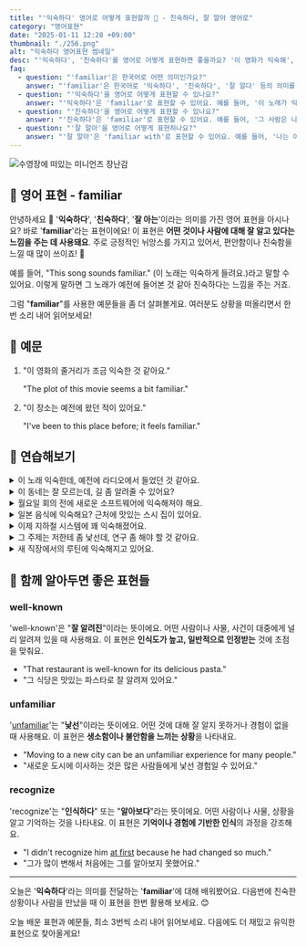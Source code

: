 ```yaml
---
title: "'익숙하다' 영어로 어떻게 표현할까 🌼 - 친숙하다, 잘 알아 영어로"
category: "영어표현"
date: "2025-01-11 12:28 +09:00"
thumbnail: "./256.png"
alt: "익숙하다 영어표현 썸네일"
desc: "'익숙하다', '친숙하다'를 영어로 어떻게 표현하면 좋을까요? '이 영화가 익숙해', '그 사람은 나에게 친숙해'처럼 표현할 수 있는 방법을 배워봅시다. 다양한 예문을 통해서 연습하고 본인의 표현으로 만들어 보세요."
faq:
  - question: "'familiar'은 한국어로 어떤 의미인가요?"
    answer: "'familiar'은 한국어로 '익숙하다', '친숙하다', '잘 알다' 등의 의미를 가지고 있어요."
  - question: "'익숙하다'을 영어로 어떻게 표현할 수 있나요?"
    answer: "'익숙하다'은 'familiar'로 표현할 수 있어요. 예를 들어, '이 노래가 익숙해'는 'This song sounds familiar'로 말할 수 있어요."
  - question: "'친숙하다'을 영어로 어떻게 표현할 수 있나요?"
    answer: "'친숙하다'은 'familiar'로 표현할 수 있어요. 예를 들어, '그 사람은 나에게 친숙해'는 'That person seems familiar to me'로 말할 수 있어요."
  - question: "'잘 알아'을 영어로 어떻게 표현하나요?"
    answer: "'잘 알아'은 'familiar with'로 표현할 수 있어요. 예를 들어, '나는 이 지역에 잘 알고 있어'는 'I'm familiar with this area'로 표현할 수 있어요."
---
```


![수영장에 떠있는 미니언즈 장난감](./256-1.jpg)

## 🌟 영어 표현 - familiar

안녕하세요 👋 '**익숙하다**', '**친숙하다**', '**잘 아는**'이라는 의미를 가진 영어 표현을 아시나요? 바로 '**familiar**'라는 표현이에요! 이 표현은 **어떤 것이나 사람에 대해 잘 알고 있다는 느낌을 주는 데 사용돼요**. 주로 긍정적인 뉘앙스를 가지고 있어서, 편안함이나 친숙함을 느낄 때 많이 쓰이죠! 🏡

예를 들어, "This song sounds familiar." (이 노래는 익숙하게 들려요.)라고 말할 수 있어요. 이렇게 말하면 그 노래가 예전에 들어본 것 같아 친숙하다는 느낌을 주는 거죠.

<script async src="https://pagead2.googlesyndication.com/pagead/js/adsbygoogle.js?client=ca-pub-1465612013356152"
     crossorigin="anonymous"></script>
<!-- engple-horizontal-ad -->

<ins class="adsbygoogle"
     style="display:block"
     data-ad-client="ca-pub-1465612013356152"
     data-ad-slot="2106896038"
     data-ad-format="auto"
     data-full-width-responsive="true"></ins>

<script>
     (adsbygoogle = window.adsbygoogle || []).push({});
</script>

그럼 "**familiar**"를 사용한 예문들을 좀 더 살펴볼게요. 여러분도 상황을 떠올리면서 한 번 소리 내어 읽어보세요!

## 📖 예문

1. "이 영화의 줄거리가 조금 익숙한 것 같아요."

   "The plot of this movie seems a bit familiar."

2. "이 장소는 예전에 왔던 적이 있어요."

   "I've been to this place before; it feels familiar."

## 💬 연습해보기

<details>
<summary>이 노래 익숙한데, 예전에 라디오에서 들었던 것 같아요.</summary>
<span>This song sounds familiar. I must have heard it on the radio before.</span>
</details>

<details>
<summary>이 동네는 잘 모르는데, 길 좀 알려줄 수 있어요?</summary>
<span>I'm not familiar with this part of town. Could you give me directions?</span>
</details>

<details>
<summary>월요일 회의 전에 새로운 소프트웨어에 익숙해져야 해요.</summary>
<span>I need to get familiar with the new software before Monday's meeting.</span>
</details>

<details>
<summary>일본 음식에 익숙해요? 근처에 맛있는 스시 집이 있어요.</summary>
<span>Are you familiar with Japanese cuisine? There's this great sushi place nearby.</span>
</details>

<details>
<summary>이제 지하철 시스템에 꽤 익숙해졌어요.</summary>
<span>I'm pretty familiar with the subway system now.</span>
</details>

<details>
<summary>그 주제는 저한테 좀 낯선데, 연구 좀 해야 할 것 같아요.</summary>
<span>The topic isn't really familiar to me. I'll need to do some research.</span>
</details>

<details>
<summary>새 직장에서의 루틴에 익숙해지고 있어요.</summary>
<span>I'm getting familiar with the routine here at the new job.</span>
</details>

## 🤝 함께 알아두면 좋은 표현들

### well-known

'well-known'은 "**잘 알려진**"이라는 뜻이에요. 어떤 사람이나 사물, 사건이 대중에게 널리 알려져 있을 때 사용해요. 이 표현은 **인식도가 높고, 일반적으로 인정받는** 것에 초점을 맞춰요.

- "That restaurant is well-known for its delicious pasta."
- "그 식당은 맛있는 파스타로 잘 알려져 있어요."

### unfamiliar

'[unfamiliar](/blog/in-english/337.unfamiliar/)'는 "**낯선**"이라는 뜻이에요. 어떤 것에 대해 잘 알지 못하거나 경험이 없을 때 사용해요. 이 표현은 **생소함이나 불안함을 느끼는 상황**을 나타내요.

- "Moving to a new city can be an unfamiliar experience for many people."
- "새로운 도시에 이사하는 것은 많은 사람들에게 낯선 경험일 수 있어요."

### recognize

'recognize'는 "**인식하다**" 또는 "**알아보다**"라는 뜻이에요. 어떤 사람이나 사물, 상황을 알고 기억하는 것을 나타내요. 이 표현은 **기억이나 경험에 기반한 인식**의 과정을 강조해요.

- "I didn't recognize him <a href="/blog/in-english/184.at-first/">at first</a> because he had changed so much."
- "그가 많이 변해서 처음에는 그를 알아보지 못했어요."

---

오늘은 '**익숙하다**'라는 의미를 전달하는 '**familiar**'에 대해 배워봤어요. 다음번에 친숙한 상황이나 사람을 만났을 때 이 표현을 한번 활용해 보세요. 😊

오늘 배운 표현과 예문들, 최소 3번씩 소리 내어 읽어보세요. 다음에도 더 재밌고 유익한 표현으로 찾아올게요!
